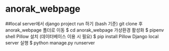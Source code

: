 # anorak_webpage

##local server에서 django project run 하기 (bash 기준)
git clone 후 anorak_webpage 폴더로 이동
$ cd anorak_webpage
가상환경 활성화
$ pipenv shell
Pillow 설치 (데이터베이스 이용 시 필요)
$ pip install Pillow
Django local server 실행
$ python manage.py runserver
